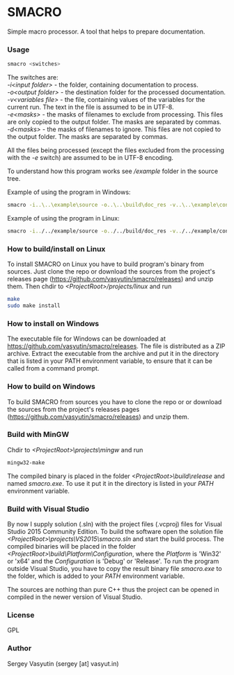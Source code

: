 # SMACRO
Simple macro processor. A tool that helps to prepare documentation.

### Usage

```sh
smacro <switches>
```
The switches are:\
*\-i\<input folder\>* - the folder, containing documentation to process.\
*\-o\<output folder\>* - the destination folder for the processed documentation.\
*\-v\<variables file\>* - the file, containing values of the variables for the current run. The text in the file is assumed to be in UTF-8.\
*\-e\<masks\>* - the masks of filenames to exclude from processing. This files are only copied to the output folder. The masks are separated by commas.\
*\-d\<masks\>* - the masks of filenames to ignore. This files are not copied to the output folder. The masks are separated by commas.

All the files being processed (except the files excluded from the processing with the *-e* switch) are assumed to be in UTF-8 encoding.

To understand how this program works see */example* folder in the source tree.

Example of using the program in Windows:
```sh
smacro -i..\..\example\source -o..\..\build\doc_res -v..\..\example\config -e*.txt;*.png -d*.inc.html
```

Example of using the program in Linux:
```sh
smacro -i../../example/source -o../../build/doc_res -v../../example/config -e*.txt;*.png -d*.inc.html
```

### How to build/install on Linux

To install SMACRO on Linux you have to build program's binary from sources. Just clone the repo or download the sources from the project's releases page (https://github.com/vasyutin/smacro/releases) and unzip them. Then chdir to *\<ProjectRoot\>/projects/linux* and run

```sh
make
sudo make install
```

### How to install on Windows

The executable file for Windows can be downloaded at https://github.com/vasyutin/smacro/releases. The file is distributed as a ZIP archive. Extract the executable from the archive and put it in the directory that is listed in your PATH environment variable, to ensure that it can be called from a command prompt.

### How to build on Windows

To build SMACRO from sources you have to clone the repo or or download the sources from the project's releases pages (https://github.com/vasyutin/smacro/releases) and unzip them. 

### Build with MinGW 
 
Chdir to *\<ProjectRoot\>\\projects\\mingw* and run

```sh
mingw32-make
``` 

The compiled binary is placed in the folder *\<ProjectRoot\>\\build\\release* and named *smacro.exe*. To use it put it in the directory is listed in your *PATH* environment variable.

### Build with Visual Studio

By now I supply solution (.sln) with the project files (.vcproj) files for Visual Studio 2015 Community Edition. To build the software open the solution file *\<ProjectRoot\>\\projects\\VS2015\\smacro.sln* and start the build process. The compiled binaries will be placed in the folder *\<ProjectRoot\>\build\Platform\Configuration*, where the *Platform* is 'Win32' or 'x64' and the *Configuration* is 'Debug' or 'Release'. To run the program outside Visual Studio, you have to copy the result binary file *smacro.exe* to the folder, which is added to your *PATH* environment variable.

The sources are nothing than pure C++ thus the project can be opened in compiled in the newer version of Visual Studio.

### License
GPL

### Author
Sergey Vasyutin (sergey [at] vasyut.in)